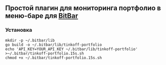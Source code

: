 ## Простой плагин для мониторинга портфолио в меню-баре для [BitBar](https://getbitbar.com/)

### Установка
```
mkdir -p ~/.bitbar/lib
go build -o ~/.bitbar/lib/tinkoff-portfolio
echo 'API_KEY=YOUR_API_KEY ~/.bitbar/lib/tinkoff-portfolio' >~/.bitbar/tinkoff-portfolio.15s.sh
chmod +x ~/.bitbar/tinkoff-portfolio.15s.sh
```
